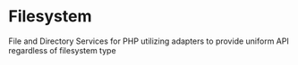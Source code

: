 Filesystem
==========

File and Directory Services for PHP utilizing adapters to provide uniform API regardless of filesystem type